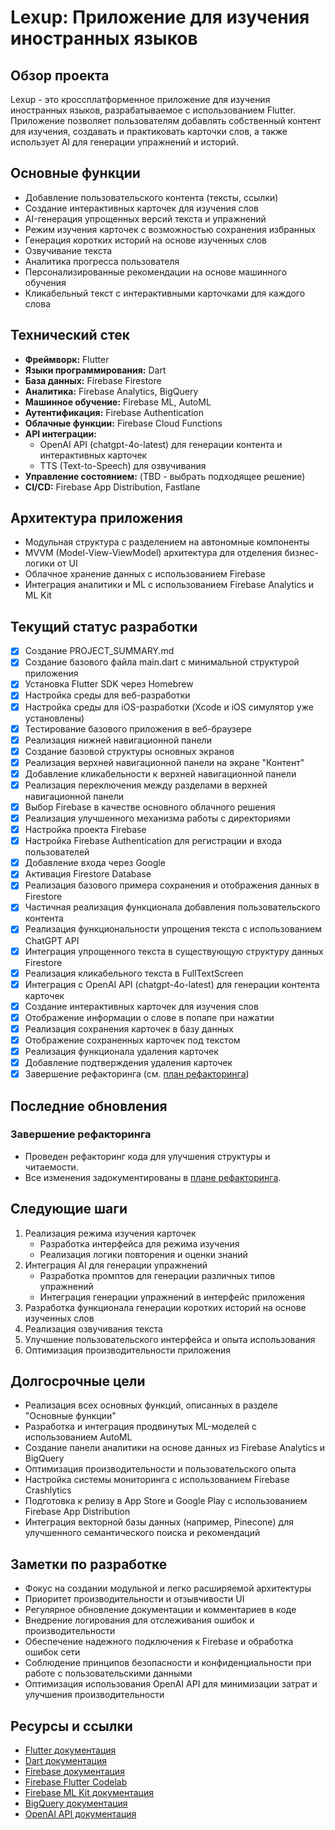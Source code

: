 # Lexup: Приложение для изучения иностранных языков
<!-- IMPORTANT: Always update the entire content of this file -->

## Обзор проекта
Lexup - это кроссплатформенное приложение для изучения иностранных языков, разрабатываемое с использованием Flutter. Приложение позволяет пользователям добавлять собственный контент для изучения, создавать и практиковать карточки слов, а также использует AI для генерации упражнений и историй.

## Основные функции
- Добавление пользовательского контента (тексты, ссылки)
- Создание интерактивных карточек для изучения слов
- AI-генерация упрощенных версий текста и упражнений
- Режим изучения карточек с возможностью сохранения избранных
- Генерация коротких историй на основе изученных слов
- Озвучивание текста
- Аналитика прогресса пользователя
- Персонализированные рекомендации на основе машинного обучения
- Кликабельный текст с интерактивными карточками для каждого слова

## Технический стек
- **Фреймворк:** Flutter
- **Языки программирования:** Dart
- **База данных:** Firebase Firestore
- **Аналитика:** Firebase Analytics, BigQuery
- **Машинное обучение:** Firebase ML, AutoML
- **Аутентификация:** Firebase Authentication
- **Облачные функции:** Firebase Cloud Functions
- **API интеграции:** 
  - OpenAI API (chatgpt-4o-latest) для генерации контента и интерактивных карточек
  - TTS (Text-to-Speech) для озвучивания
- **Управление состоянием:** (TBD - выбрать подходящее решение)
- **CI/CD:** Firebase App Distribution, Fastlane

## Архитектура приложения
- Модульная структура с разделением на автономные компоненты
- MVVM (Model-View-ViewModel) архитектура для отделения бизнес-логики от UI
- Облачное хранение данных с использованием Firebase
- Интеграция аналитики и ML с использованием Firebase Analytics и ML Kit

## Текущий статус разработки
- [x] Создание PROJECT_SUMMARY.md
- [x] Создание базового файла main.dart с минимальной структурой приложения
- [x] Установка Flutter SDK через Homebrew
- [x] Настройка среды для веб-разработки
- [x] Настройка среды для iOS-разработки (Xcode и iOS симулятор уже установлены)
- [x] Тестирование базового приложения в веб-браузере
- [x] Реализация нижней навигационной панели
- [x] Создание базовой структуры основных экранов
- [x] Реализация верхней навигационной панели на экране "Контент"
- [x] Добавление кликабельности к верхней навигационной панели
- [x] Реализация переключения между разделами в верхней навигационной панели
- [x] Выбор Firebase в качестве основного облачного решения
- [x] Реализация улучшенного механизма работы с директориями
- [x] Настройка проекта Firebase
- [x] Настройка Firebase Authentication для регистрации и входа пользователей
- [x] Добавление входа через Google
- [x] Активация Firestore Database
- [x] Реализация базового примера сохранения и отображения данных в Firestore
- [x] Частичная реализация функционала добавления пользовательского контента
- [x] Реализация функциональности упрощения текста с использованием ChatGPT API
- [x] Интеграция упрощенного текста в существующую структуру данных Firestore
- [x] Реализация кликабельного текста в FullTextScreen
- [x] Интеграция с OpenAI API (chatgpt-4o-latest) для генерации контента карточек
- [x] Создание интерактивных карточек для изучения слов
- [x] Отображение информации о слове в попапе при нажатии
- [x] Реализация сохранения карточек в базу данных
- [x] Отображение сохраненных карточек под текстом
- [x] Реализация функционала удаления карточек
- [x] Добавление подтверждения удаления карточек
- [x] Завершение рефакторинга (см. [план рефакторинга](REFACTORING_PLAN.md))

## Последние обновления
### Завершение рефакторинга
- Проведен рефакторинг кода для улучшения структуры и читаемости.
- Все изменения задокументированы в [плане рефакторинга](REFACTORING_PLAN.md).

## Следующие шаги
1. Реализация режима изучения карточек
   - Разработка интерфейса для режима изучения
   - Реализация логики повторения и оценки знаний
2. Интеграция AI для генерации упражнений
   - Разработка промптов для генерации различных типов упражнений
   - Интеграция генерации упражнений в интерфейс приложения
3. Разработка функционала генерации коротких историй на основе изученных слов
4. Реализация озвучивания текста
5. Улучшение пользовательского интерфейса и опыта использования
6. Оптимизация производительности приложения

## Долгосрочные цели
- Реализация всех основных функций, описанных в разделе "Основные функции"
- Разработка и интеграция продвинутых ML-моделей с использованием AutoML
- Создание панели аналитики на основе данных из Firebase Analytics и BigQuery
- Оптимизация производительности и пользовательского опыта
- Настройка системы мониторинга с использованием Firebase Crashlytics
- Подготовка к релизу в App Store и Google Play с использованием Firebase App Distribution
- Интеграция векторной базы данных (например, Pinecone) для улучшенного семантического поиска и рекомендаций

## Заметки по разработке
- Фокус на создании модульной и легко расширяемой архитектуры
- Приоритет производительности и отзывчивости UI
- Регулярное обновление документации и комментариев в коде
- Внедрение логирования для отслеживания ошибок и производительности
- Обеспечение надежного подключения к Firebase и обработка ошибок сети
- Соблюдение принципов безопасности и конфиденциальности при работе с пользовательскими данными
- Оптимизация использования OpenAI API для минимизации затрат и улучшения производительности

## Ресурсы и ссылки
- [Flutter документация](https://flutter.dev/docs)
- [Dart документация](https://dart.dev/guides)
- [Firebase документация](https://firebase.google.com/docs)
- [Firebase Flutter Codelab](https://firebase.google.com/codelabs/firebase-get-to-know-flutter)
- [Firebase ML Kit документация](https://firebase.google.com/docs/ml-kit)
- [BigQuery документация](https://cloud.google.com/bigquery/docs)
- [OpenAI API документация](https://platform.openai.com/docs/api-reference)
